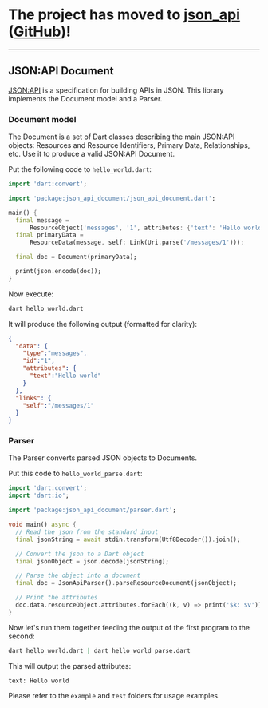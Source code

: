 # The project has moved to [json_api](https://pub.dev/packages/json_api) ([GitHub](https://github.com/f3ath/json-api-dart))!
---

## JSON:API Document
[JSON:API](http://jsonapi.org) is a specification for building APIs in JSON. This library implements 
the Document model and a Parser.

### Document model
The Document is a set of Dart classes describing the main JSON:API objects: Resources and Resource Identifiers, 
Primary Data, Relationships, etc. Use it to produce a valid JSON:API Document.

Put the following code to `hello_world.dart`:
```dart
import 'dart:convert';

import 'package:json_api_document/json_api_document.dart';

main() {
  final message =
      ResourceObject('messages', '1', attributes: {'text': 'Hello world'});
  final primaryData =
      ResourceData(message, self: Link(Uri.parse('/messages/1')));

  final doc = Document(primaryData);

  print(json.encode(doc));
}
```
Now execute: 
```bash
dart hello_world.dart
``` 

It will produce the following output (formatted for clarity):
```json
{
  "data": {
    "type":"messages",
    "id":"1",
    "attributes": {
      "text":"Hello world"
    }
  },
  "links": {
    "self":"/messages/1"
  }
}
```

### Parser
The Parser converts parsed JSON objects to Documents.

Put this code to `hello_world_parse.dart`:
```dart
import 'dart:convert';
import 'dart:io';

import 'package:json_api_document/parser.dart';

void main() async {
  // Read the json from the standard input
  final jsonString = await stdin.transform(Utf8Decoder()).join();

  // Convert the json to a Dart object
  final jsonObject = json.decode(jsonString);

  // Parse the object into a document
  final doc = JsonApiParser().parseResourceDocument(jsonObject);

  // Print the attributes
  doc.data.resourceObject.attributes.forEach((k, v) => print('$k: $v'));
}
```

Now let\'s run them together feeding the output of the first program to the second:
```bash
dart hello_world.dart | dart hello_world_parse.dart
```

This will output the parsed attributes:

```
text: Hello world

```

Please refer to the `example` and `test` folders for usage examples.
